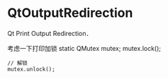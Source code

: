 # QtOutputRedirection
Qt Print Output Redirection．

考虑一下打印加锁
    static QMutex mutex;
    mutex.lock();

    // 解锁
    mutex.unlock();

